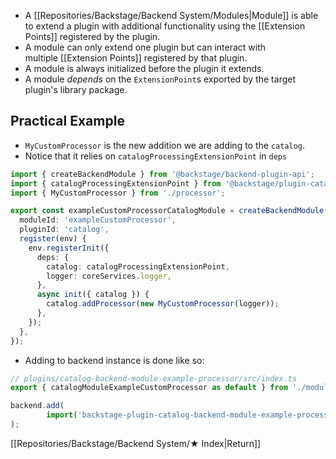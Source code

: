 - A [[Repositories/Backstage/Backend System/Modules|Module]] is able to extend a plugin with additional functionality using the [[Extension Points]] registered by the plugin.
- A module can only extend one plugin but can interact with multiple [[Extension Points]] registered by that plugin.
- A module is always initialized before the plugin it extends.
- A module *depends* on the `ExtensionPoint`s exported by the target plugin's library package. 

## Practical Example
- `MyCustomProcessor` is the new addition we are adding to the `catalog`.
- Notice that it relies on `catalogProcessingExtensionPoint` in `deps`

```ts
import { createBackendModule } from '@backstage/backend-plugin-api';
import { catalogProcessingExtensionPoint } from '@backstage/plugin-catalog-node';
import { MyCustomProcessor } from './processor';

export const exampleCustomProcessorCatalogModule = createBackendModule({
  moduleId: 'exampleCustomProcessor',
  pluginId: 'catalog',
  register(env) {
    env.registerInit({
      deps: {
        catalog: catalogProcessingExtensionPoint,
        logger: coreServices.logger,
      },
      async init({ catalog }) {
        catalog.addProcessor(new MyCustomProcessor(logger));
      },
    });
  },
});
```

- Adding to backend instance is done like so:

```ts
// plugins/catalog-backend-module-example-processor/src/index.ts
export { catalogModuleExampleCustomProcessor as default } from './module.ts';
```

```ts
backend.add( 
		import('backstage-plugin-catalog-backend-module-example-processor'), 
);
```



[[Repositories/Backstage/Backend System/★ Index|Return]]

